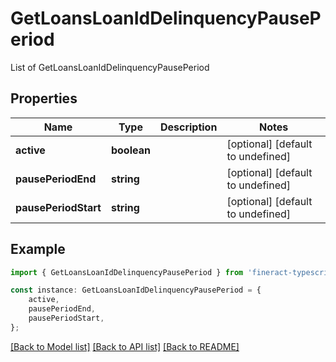 # GetLoansLoanIdDelinquencyPausePeriod

List of GetLoansLoanIdDelinquencyPausePeriod

## Properties

Name | Type | Description | Notes
------------ | ------------- | ------------- | -------------
**active** | **boolean** |  | [optional] [default to undefined]
**pausePeriodEnd** | **string** |  | [optional] [default to undefined]
**pausePeriodStart** | **string** |  | [optional] [default to undefined]

## Example

```typescript
import { GetLoansLoanIdDelinquencyPausePeriod } from 'fineract-typescript-client';

const instance: GetLoansLoanIdDelinquencyPausePeriod = {
    active,
    pausePeriodEnd,
    pausePeriodStart,
};
```

[[Back to Model list]](../README.md#documentation-for-models) [[Back to API list]](../README.md#documentation-for-api-endpoints) [[Back to README]](../README.md)
